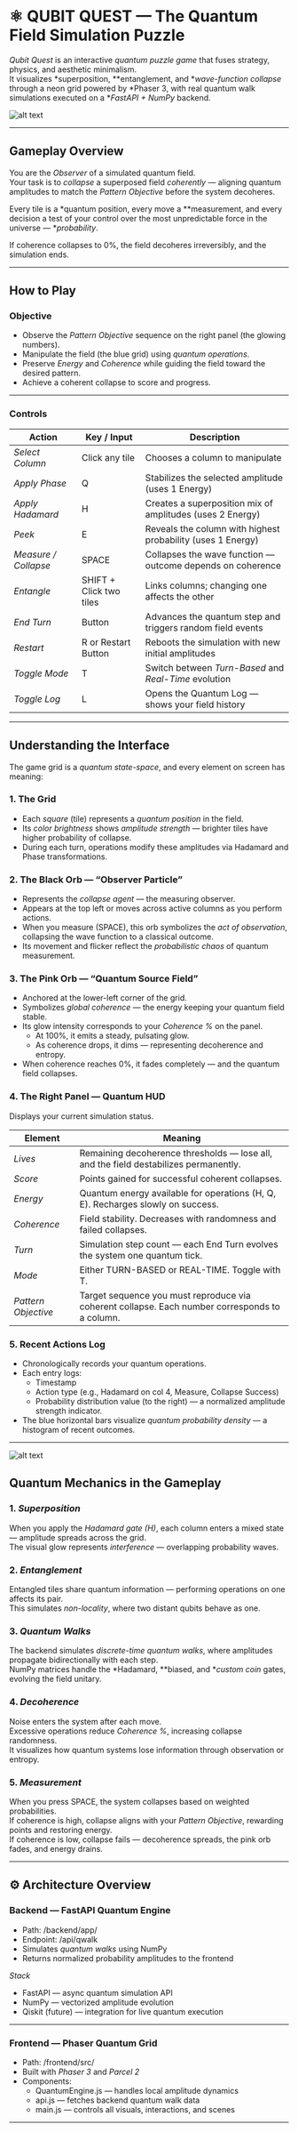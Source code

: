 # ⚛ QUBIT QUEST — The Quantum Field Simulation Puzzle

*Qubit Quest* is an interactive *quantum puzzle game* that fuses strategy, physics, and aesthetic minimalism.  
It visualizes *superposition, **entanglement, and **wave-function collapse* through a neon grid powered by *Phaser 3, with real quantum walk simulations executed on a **FastAPI + NumPy* backend.

![alt text](image.png)

---

## Gameplay Overview

You are the *Observer* of a simulated quantum field.  
Your task is to *collapse* a superposed field *coherently* — aligning quantum amplitudes to match the *Pattern Objective* before the system decoheres.

Every tile is a *quantum position, every move a **measurement, and every decision a test of your control over the most unpredictable force in the universe — **probability*.

If coherence collapses to 0%, the field decoheres irreversibly, and the simulation ends.

---

##  How to Play

### Objective
- Observe the *Pattern Objective* sequence on the right panel (the glowing numbers).  
- Manipulate the field (the blue grid) using *quantum operations*.  
- Preserve *Energy* and *Coherence* while guiding the field toward the desired pattern.  
- Achieve a coherent collapse to score and progress.

---

###  Controls

| Action | Key / Input | Description |
|--------|--------------|-------------|
|    *Select Column* | Click any tile | Chooses a column to manipulate |
|    *Apply Phase* | Q | Stabilizes the selected amplitude (uses 1 Energy) |
|    *Apply Hadamard* | H | Creates a superposition mix of amplitudes (uses 2 Energy) |
|   *Peek* | E | Reveals the column with highest probability (uses 1 Energy) |
|   *Measure / Collapse* | SPACE | Collapses the wave function — outcome depends on coherence |
|   *Entangle* | SHIFT + Click two tiles | Links columns; changing one affects the other |
|   *End Turn* | Button | Advances the quantum step and triggers random field events |
|   *Restart* | R or Restart Button | Reboots the simulation with new initial amplitudes |
|   *Toggle Mode* | T | Switch between *Turn-Based* and *Real-Time* evolution |
|   *Toggle Log* | L | Opens the Quantum Log — shows your field history |

---

##  Understanding the Interface

The game grid is a *quantum state-space*, and every element on screen has meaning:

###  1. The Grid
- Each *square* (tile) represents a *quantum position* in the field.  
- Its *color brightness* shows *amplitude strength* — brighter tiles have higher probability of collapse.  
- During each turn, operations modify these amplitudes via Hadamard and Phase transformations.

###   2. The Black Orb — “Observer Particle”
- Represents the *collapse agent* — the measuring observer.  
- Appears at the top left or moves across active columns as you perform actions.  
- When you measure (SPACE), this orb symbolizes the *act of observation*, collapsing the wave function to a classical outcome.  
- Its movement and flicker reflect the *probabilistic chaos* of quantum measurement.

###   3. The Pink Orb — “Quantum Source Field”
- Anchored at the lower-left corner of the grid.  
- Symbolizes *global coherence* — the energy keeping your quantum field stable.  
- Its glow intensity corresponds to your *Coherence %* on the panel.  
  - At 100%, it emits a steady, pulsating glow.  
  - As coherence drops, it dims — representing decoherence and entropy.  
- When coherence reaches 0%, it fades completely — and the quantum field collapses.

###  4. The Right Panel — Quantum HUD
Displays your current simulation status.

| Element | Meaning |
|----------|----------|
| *Lives* | Remaining decoherence thresholds — lose all, and the field destabilizes permanently. |
| *Score* | Points gained for successful coherent collapses. |
| *Energy* | Quantum energy available for operations (H, Q, E). Recharges slowly on success. |
| *Coherence* | Field stability. Decreases with randomness and failed collapses. |
| *Turn* | Simulation step count — each End Turn evolves the system one quantum tick. |
| *Mode* | Either TURN-BASED or REAL-TIME. Toggle with T. |
| *Pattern Objective* | Target sequence you must reproduce via coherent collapse. Each number corresponds to a column. |

###  5. Recent Actions Log
- Chronologically records your quantum operations.  
- Each entry logs:
  - Timestamp
  - Action type (e.g., Hadamard on col 4, Measure, Collapse Success)  
  - Probability distribution value (to the right) — a normalized amplitude strength indicator.  
- The blue horizontal bars visualize *quantum probability density* — a histogram of recent outcomes.  

---

![alt text](image-1.png)

##   Quantum Mechanics in the Gameplay

###  1. *Superposition*
When you apply the *Hadamard gate (H)*, each column enters a mixed state — amplitude spreads across the grid.  
The visual glow represents *interference* — overlapping probability waves.

###  2. *Entanglement*
Entangled tiles share quantum information — performing operations on one affects its pair.  
This simulates *non-locality*, where two distant qubits behave as one.

###  3. *Quantum Walks*
The backend simulates *discrete-time quantum walks*, where amplitudes propagate bidirectionally with each step.  
NumPy matrices handle the *Hadamard, **biased, and **custom coin* gates, evolving the field unitary.

###  4. *Decoherence*
Noise enters the system after each move.  
Excessive operations reduce *Coherence %*, increasing collapse randomness.  
It visualizes how quantum systems lose information through observation or entropy.

###  5. *Measurement*
When you press SPACE, the system collapses based on weighted probabilities.  
If coherence is high, collapse aligns with your *Pattern Objective*, rewarding points and restoring energy.  
If coherence is low, collapse fails — decoherence spreads, the pink orb fades, and energy drains.

---

## ⚙ Architecture Overview

###  Backend — FastAPI Quantum Engine
- Path: /backend/app/
- Endpoint: /api/qwalk
- Simulates *quantum walks* using NumPy
- Returns normalized probability amplitudes to the frontend

*Stack*
- FastAPI — async quantum simulation API  
- NumPy — vectorized amplitude evolution  
- Qiskit (future) — integration for live quantum execution

---

###  Frontend — Phaser Quantum Grid
- Path: /frontend/src/
- Built with *Phaser 3* and *Parcel 2*
- Components:
  - QuantumEngine.js — handles local amplitude dynamics
  - api.js — fetches backend quantum walk data
  - main.js — controls all visuals, interactions, and scenes

---
